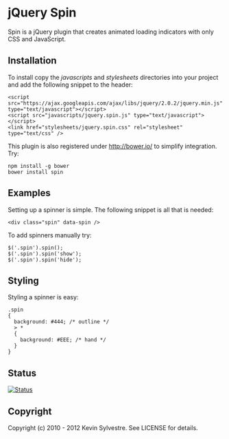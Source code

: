 # jQuery Spin

Spin is a jQuery plugin that creates animated loading indicators with only CSS and JavaScript.

## Installation

To install copy the *javascripts* and *stylesheets* directories into your project and add the following snippet to the header:

    <script src="https://ajax.googleapis.com/ajax/libs/jquery/2.0.2/jquery.min.js" type="text/javascript"></script>
    <script src="javascripts/jquery.spin.js" type="text/javascript"></script>
    <link href="stylesheets/jquery.spin.css" rel="stylesheet" type="text/css" />

This plugin is also registered under http://bower.io/ to simplify integration. Try:

    npm install -g bower
    bower install spin

## Examples

Setting up a spinner is simple. The following snippet is all that is needed:

    <div class="spin" data-spin />

To add spinners manually try:

    $('.spin').spin();
    $('.spin').spin('show');
    $('.spin').spin('hide');

## Styling
    
Styling a spinner is easy:

    .spin
    {
      background: #444; /* outline */
      > *
      {
        background: #EEE; /* hand */
      }
    }

## Status

[![Status](https://travis-ci.org/ksylvest/jquery-spin.png)](https://travis-ci.org/ksylvest/jquery-spin)

## Copyright

Copyright (c) 2010 - 2012 Kevin Sylvestre. See LICENSE for details.
